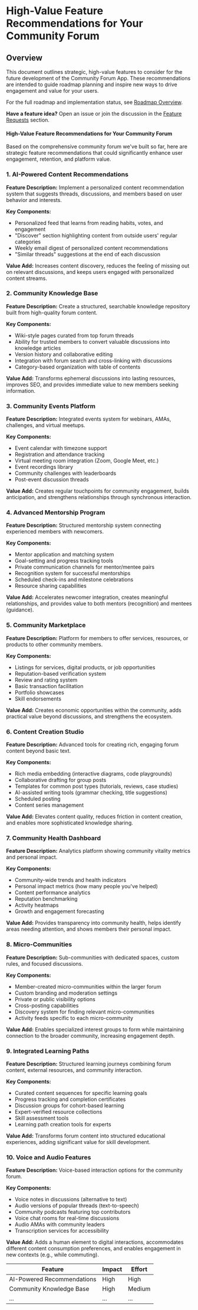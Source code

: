 # High-Value Feature Recommendations for Your Community Forum

## Overview

This document outlines strategic, high-value features to consider for the future development of the Community Forum App. These recommendations are intended to guide roadmap planning and inspire new ways to drive engagement and value for your users.

For the full roadmap and implementation status, see [Roadmap Overview](../roadmap.md).

**Have a feature idea?** Open an issue or join the discussion in the [Feature Requests](../feature-requests.md) section.

#### High-Value Feature Recommendations for Your Community Forum

Based on the comprehensive community forum we've built so far, here are strategic feature recommendations that could significantly enhance user engagement, retention, and platform value.

### 1. AI-Powered Content Recommendations

**Feature Description:** Implement a personalized content recommendation system that suggests threads, discussions, and members based on user behavior and interests.

**Key Components:**

* Personalized feed that learns from reading habits, votes, and engagement
* "Discover" section highlighting content from outside users' regular categories
* Weekly email digest of personalized content recommendations
* "Similar threads" suggestions at the end of each discussion

**Value Add:** Increases content discovery, reduces the feeling of missing out on relevant discussions, and keeps users engaged with personalized content streams.

### 2. Community Knowledge Base

**Feature Description:** Create a structured, searchable knowledge repository built from high-quality forum content.

**Key Components:**

* Wiki-style pages curated from top forum threads
* Ability for trusted members to convert valuable discussions into knowledge articles
* Version history and collaborative editing
* Integration with forum search and cross-linking with discussions
* Category-based organization with table of contents

**Value Add:** Transforms ephemeral discussions into lasting resources, improves SEO, and provides immediate value to new members seeking information.

### 3. Community Events Platform

**Feature Description:** Integrated events system for webinars, AMAs, challenges, and virtual meetups.

**Key Components:**

* Event calendar with timezone support
* Registration and attendance tracking
* Virtual meeting room integration (Zoom, Google Meet, etc.)
* Event recordings library
* Community challenges with leaderboards
* Post-event discussion threads

**Value Add:** Creates regular touchpoints for community engagement, builds anticipation, and strengthens relationships through synchronous interaction.

### 4. Advanced Mentorship Program

**Feature Description:** Structured mentorship system connecting experienced members with newcomers.

**Key Components:**

* Mentor application and matching system
* Goal-setting and progress tracking tools
* Private communication channels for mentor/mentee pairs
* Recognition system for successful mentorships
* Scheduled check-ins and milestone celebrations
* Resource sharing capabilities

**Value Add:** Accelerates newcomer integration, creates meaningful relationships, and provides value to both mentors (recognition) and mentees (guidance).

### 5. Community Marketplace

**Feature Description:** Platform for members to offer services, resources, or products to other community members.

**Key Components:**

* Listings for services, digital products, or job opportunities
* Reputation-based verification system
* Review and rating system
* Basic transaction facilitation
* Portfolio showcases
* Skill endorsements

**Value Add:** Creates economic opportunities within the community, adds practical value beyond discussions, and strengthens the ecosystem.

### 6. Content Creation Studio

**Feature Description:** Advanced tools for creating rich, engaging forum content beyond basic text.

**Key Components:**

* Rich media embedding (interactive diagrams, code playgrounds)
* Collaborative drafting for group posts
* Templates for common post types (tutorials, reviews, case studies)
* AI-assisted writing tools (grammar checking, title suggestions)
* Scheduled posting
* Content series management

**Value Add:** Elevates content quality, reduces friction in content creation, and enables more sophisticated knowledge sharing.

### 7. Community Health Dashboard

**Feature Description:** Analytics platform showing community vitality metrics and personal impact.

**Key Components:**

* Community-wide trends and health indicators
* Personal impact metrics (how many people you've helped)
* Content performance analytics
* Reputation benchmarking
* Activity heatmaps
* Growth and engagement forecasting

**Value Add:** Provides transparency into community health, helps identify areas needing attention, and shows members their personal impact.

### 8. Micro-Communities

**Feature Description:** Sub-communities with dedicated spaces, custom rules, and focused discussions.

**Key Components:**

* Member-created micro-communities within the larger forum
* Custom branding and moderation settings
* Private or public visibility options
* Cross-posting capabilities
* Discovery system for finding relevant micro-communities
* Activity feeds specific to each micro-community

**Value Add:** Enables specialized interest groups to form while maintaining connection to the broader community, increasing engagement depth.

### 9. Integrated Learning Paths

**Feature Description:** Structured learning journeys combining forum content, external resources, and community interaction.

**Key Components:**

* Curated content sequences for specific learning goals
* Progress tracking and completion certificates
* Discussion groups for cohort-based learning
* Expert-verified resource collections
* Skill assessment tools
* Learning path creation tools for experts

**Value Add:** Transforms forum content into structured educational experiences, adding significant value for skill development.

### 10. Voice and Audio Features

**Feature Description:** Voice-based interaction options for the community forum.

**Key Components:**

* Voice notes in discussions (alternative to text)
* Audio versions of popular threads (text-to-speech)
* Community podcasts featuring top contributors
* Voice chat rooms for real-time discussions
* Audio AMAs with community leaders
* Transcription services for accessibility

**Value Add:** Adds a human element to digital interactions, accommodates different content consumption preferences, and enables engagement in new contexts (e.g., while commuting).

| Feature                       | Impact | Effort |
|-------------------------------|--------|--------|
| AI-Powered Recommendations    | High   | High   |
| Community Knowledge Base      | High   | Medium |
| ...                           | ...    | ...    |
